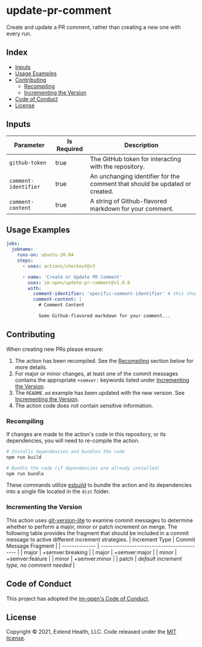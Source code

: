 # update-pr-comment

Create and update a PR comment, rather than creating a new one with every run.

## Index

- [Inputs](#inputs)
- [Usage Examples](#usage-examples)
- [Contributing](#contributing)
  - [Recompiling](#recompiling)
  - [Incrementing the Version](#incrementing-the-version)
- [Code of Conduct](#code-of-conduct)
- [License](#license)

## Inputs

| Parameter            | Is Required | Description                                                                 |
| -------------------- | ----------- | --------------------------------------------------------------------------- |
| `github-token`       | true        | The GitHub token for interacting with the repository.                       |
| `comment-identifier` | true        | An unchanging identifier for the comment that should be updated or created. |
| `comment-content`    | true        | A string of Github-flavored markdown for your comment.                      |

## Usage Examples

```yml
jobs:
  jobname:
    runs-on: ubuntu-20.04
    steps:
      - uses: actions/checkout@v3

      - name: 'Create or Update PR Comment'
        uses: im-open/update-pr-comment@v1.0.6
        with:
          comment-identifier: 'specific-comment-identifier' # this should not change
          comment-content: |
            # Comment Content

            Some Github-flavored markdown for your comment...
```

## Contributing

When creating new PRs please ensure:

1. The action has been recompiled. See the [Recompiling](#recompiling) section below for more details.
2. For major or minor changes, at least one of the commit messages contains the appropriate `+semver:` keywords listed under [Incrementing the Version](#incrementing-the-version).
3. The `README.md` example has been updated with the new version. See [Incrementing the Version](#incrementing-the-version).
4. The action code does not contain sensitive information.

### Recompiling

If changes are made to the action's code in this repository, or its dependencies, you will need to re-compile the action.

```sh
# Installs dependencies and bundles the code
npm run build

# Bundle the code (if dependencies are already installed)
npm run bundle
```

These commands utilize [esbuild](https://esbuild.github.io/getting-started/#bundling-for-node) to bundle the action and
its dependencies into a single file located in the `dist` folder.

### Incrementing the Version

This action uses [git-version-lite] to examine commit messages to determine whether to perform a major, minor or patch increment on merge. The following table provides the fragment that should be included in a commit message to active different increment strategies.
| Increment Type | Commit Message Fragment |
| -------------- | ------------------------------------------- |
| major | +semver:breaking |
| major | +semver:major |
| minor | +semver:feature |
| minor | +semver:minor |
| patch | _default increment type, no comment needed_ |

## Code of Conduct

This project has adopted the [im-open's Code of Conduct](https://github.com/im-open/.github/blob/main/CODE_OF_CONDUCT.md).

## License

Copyright &copy; 2021, Extend Health, LLC. Code released under the [MIT license](LICENSE).

[git-version-lite]: https://github.com/im-open/git-version-lite
